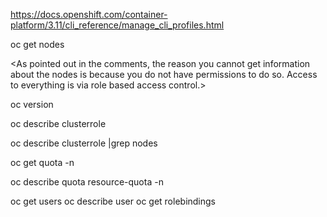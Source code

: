 https://docs.openshift.com/container-platform/3.11/cli_reference/manage_cli_profiles.html


oc get nodes

<As pointed out in the comments, the reason you cannot get information about the nodes is because you do not have permissions to do so. Access to everything is via role based access control.>

oc version

oc describe clusterrole <user>

oc describe clusterrole <user> |grep nodes

oc get quota -n <project>

oc describe quota resource-quota -n <project>


oc get users
oc describe user <user>
oc get rolebindings

